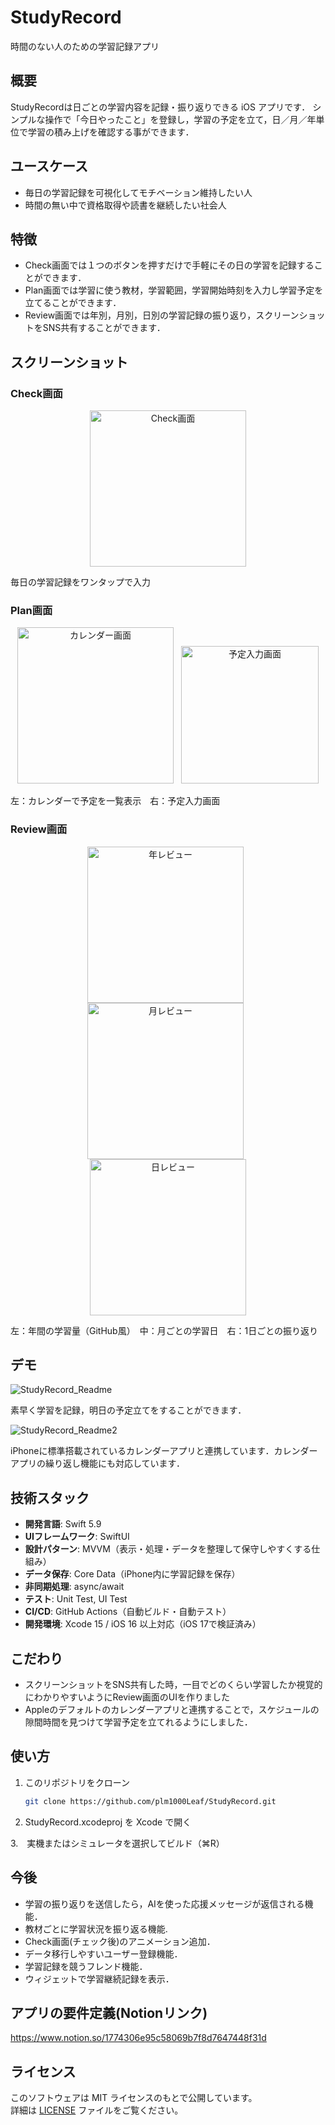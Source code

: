 # StudyRecord
時間のない人のための学習記録アプリ

## 概要
StudyRecordは日ごとの学習内容を記録・振り返りできる iOS アプリです． 
シンプルな操作で「今日やったこと」を登録し，学習の予定を立て，日／月／年単位で学習の積み上げを確認する事ができます．

## ユースケース
- 毎日の学習記録を可視化してモチベーション維持したい人
- 時間の無い中で資格取得や読書を継続したい社会人

## 特徴
- Check画面では１つのボタンを押すだけで手軽にその日の学習を記録することができます．
- Plan画面では学習に使う教材，学習範囲，学習開始時刻を入力し学習予定を立てることができます．
- Review画面では年別，月別，日別の学習記録の振り返り，スクリーンショットをSNS共有することができます．

## スクリーンショット 

### Check画面
<p align="center">
<img src="assets/check.png" alt="Check画面" width="250">
</p>
<p>毎日の学習記録をワンタップで入力</p>

### Plan画面
<p align="center">
  <img src="assets/calendarPlan.png" alt="カレンダー画面" width="250" style="margin-right:8px;">
  <img src="assets/inputPlan.png" alt="予定入力画面" width="220">
</p>
<p>左：カレンダーで予定を一覧表示　右：予定入力画面</p>

### Review画面
<p align="center">
  <img src="assets/yearReview.png" alt="年レビュー" width="250" style="margin-right:8px;">
  <img src="assets/monthReview.png" alt="月レビュー" width="250" style="margin-right:8px;">
  <img src="assets/dayReview.png" alt="日レビュー" width="250">
</p>
<p>左：年間の学習量（GitHub風）　中：月ごとの学習日　右：1日ごとの振り返り</p>

## デモ

![StudyRecord_Readme](https://github.com/user-attachments/assets/61db3a3f-6888-4eea-9dd3-6f08b886ccb7)

素早く学習を記録，明日の予定立てをすることができます．

![StudyRecord_Readme2](https://github.com/user-attachments/assets/60ca93dd-e834-4664-81ce-2b9d1635847d)

iPhoneに標準搭載されているカレンダーアプリと連携しています．カレンダーアプリの繰り返し機能にも対応しています．

## 技術スタック
- **開発言語**: Swift 5.9
- **UIフレームワーク**: SwiftUI
- **設計パターン**: MVVM（表示・処理・データを整理して保守しやすくする仕組み）
- **データ保存**: Core Data（iPhone内に学習記録を保存）
- **非同期処理**: async/await
- **テスト**: Unit Test, UI Test
- **CI/CD**: GitHub Actions（自動ビルド・自動テスト）
- **開発環境**: Xcode 15 / iOS 16 以上対応（iOS 17で検証済み）
  
## こだわり
- スクリーンショットをSNS共有した時，一目でどのくらい学習したか視覚的にわかりやすいようにReview画面のUIを作りました
- Appleのデフォルトのカレンダーアプリと連携することで，スケジュールの隙間時間を見つけて学習予定を立てれるようにしました．

## 使い方
1. このリポジトリをクローン  
   ```bash
   git clone https://github.com/plm1000Leaf/StudyRecord.git

2. StudyRecord.xcodeproj を Xcode で開く

 3.　実機またはシミュレータを選択してビルド（⌘R）

## 今後
- 学習の振り返りを送信したら，AIを使った応援メッセージが返信される機能．
- 教材ごとに学習状況を振り返る機能.
- Check画面(チェック後)のアニメーション追加．
- データ移行しやすいユーザー登録機能．
- 学習記録を競うフレンド機能．
- ウィジェットで学習継続記録を表示．

## アプリの要件定義(Notionリンク)
https://www.notion.so/1774306e95c58069b7f8d7647448f31d

## ライセンス
このソフトウェアは MIT ライセンスのもとで公開しています。  
詳細は [LICENSE](LICENSE) ファイルをご覧ください。
